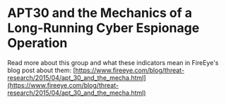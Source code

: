 # APT30 and the Mechanics of a Long-Running Cyber Espionage Operation
 
Read more about this group and what these indicators mean in FireEye's blog post about them: [https://www.fireeye.com/blog/threat-research/2015/04/apt_30_and_the_mecha.html](https://www.fireeye.com/blog/threat-research/2015/04/apt_30_and_the_mecha.html)